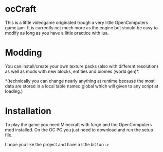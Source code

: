 # ocCraft
This is a little videogame originated trough a very little OpenComputers game jam.
It is currently not much more as the engine but should be easy to modify as long as you have a little practice with lua.

# Modding
You can install/create your own texture packs (also with different resolution) as well as mods with new blocks, entities and biomes (world gen)*.

*(technically you can change nearly anything at runtime because the most data are stored in a local table named global which will given to any script at loading.)

# Installation
To play the game you need Minecraft with forge and the OpenComputers mod installed.
On the OC PC you just need to download and run the setup file.


I hope you like the project and have a little bit fun :>
